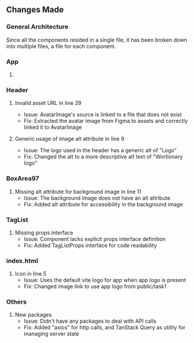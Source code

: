 ## Changes Made

### General Architecture

Since all the components resided in a single file, it has been broken down into multiple files, a file for each component.

### App
   1. 

### Header

   1. Invalid asset URL in line 29
      - Issue: AvatarImage's source is linked to a file that does not exist
      - Fix: Extracted the avatar image from Figma to assets and correctly linked it to AvatarImage

   2. Generic usage of image alt attribute in line 9
      - Issue: The logo used in the header has a generic alt of "Logo"
      - Fix: Changed the alt to a more descriptive alt text of "Wortionary logo"

### BoxArea97

   1. Missing alt attribute for background image in line 11
      - Issue: The background image does not have an alt attribute
      - Fix: Added alt attribute for accessibility in the background image

### TagList

   1. Missing props interface
      - Issue: Component lacks explicit props interface definition
      - Fix: Added TagListProps interface for code readability

### index.html

   1. Icon in line 5
      - Issue: Uses the default vite logo for app when app logo is present
      - Fix: Changed image link to use app logo from public/task1


### Others

   1. New packages
      - Issue: Didn't have any packages to deal with API calls
      - Fix: Added "axios" for http calls, and TanStack Query as utility for managing server state